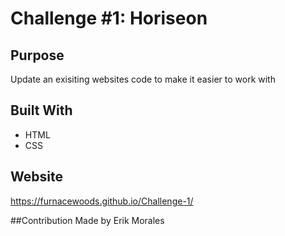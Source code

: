 # Challenge #1: Horiseon

## Purpose
Update an exisiting websites code to make it easier to work with

## Built With
* HTML
* CSS

## Website
https://furnacewoods.github.io/Challenge-1/

##Contribution
Made by Erik Morales
